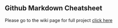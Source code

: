 ## Github Markdown Cheatsheet

Please go to the wiki page for full project [click here](https://github.com/yasinnaal/Github-Markdown-Cheatsheet/wiki)
